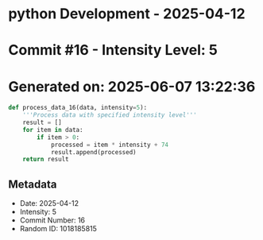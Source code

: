 ﻿# python Development - 2025-04-12
# Commit #16 - Intensity Level: 5
# Generated on: 2025-06-07 13:22:36
```python
def process_data_16(data, intensity=5):
    '''Process data with specified intensity level'''
    result = []
    for item in data:
        if item > 0:
            processed = item * intensity + 74
            result.append(processed)
    return result
```
## Metadata
- Date: 2025-04-12
- Intensity: 5
- Commit Number: 16
- Random ID: 1018185815
